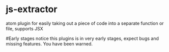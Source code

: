 # js-extractor
atom plugin for easily taking out a piece of code into a separate function or file, supports JSX

#Early stages notice
this plugins is in very early stages, expect bugs and missing features. You have been warned.
